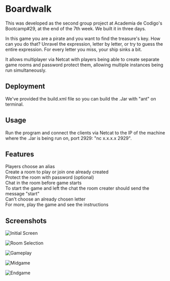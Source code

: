 # Boardwalk
This was developed as the second group project at Academia de Codigo's Bootcamp#29, at the end of the 7th week. We built it in three days.

In this game you are a pirate and you want to find the treasure's key. How can you do that? Unravel the expression, letter by letter, or try to guess the entire expression. For every letter you miss, your ship sinks a bit.

It allows multiplayer via Netcat with players being able to create separate game rooms and password protect them, allowing multiple instances being run simultaneously.

## Deployment
We've provided the build.xml file so you can build the .Jar with "ant" on terminal.

## Usage
Run the program and connect the clients via Netcat to the IP of the machine where the .Jar is being run on, port 2929: "nc x.x.x.x 2929".

## Features

Players choose an alias  
Create a room to play or join one already created  
Protect the room with password (optional)  
Chat in the room before game starts  
To start the game and left the chat the room creater should send the message "start"  
Can't choose an already chosen letter  
For more, play the game and see the instructions

## Screenshots

![Initial Screen](https://i.imgur.com/ceOizPv.png)

![Room Selection](https://i.imgur.com/nE6VqDg.png)

![Gameplay](https://i.imgur.com/aj1mb2s.png)

![Midgame](https://i.imgur.com/FGntOPr.png)

![Endgame](https://i.imgur.com/XJyBwmh.png)
